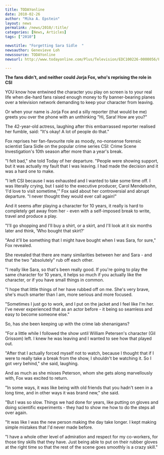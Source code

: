 ```yaml
---
title: TODAYonline
date: 2010-02-26
author: "Mika A. Epstein"
layout: news
permalink: /news/2010/:title/
categories: [News, Articles]
tags: ["2010"]

newstitle: "Forgetting Sara Sidle  "
newsauthor: Genevieve Loh
newssource: TODAYonline
newsurl: http://www.todayonline.com/Plus/Television/EDC100226-0000056/Forgetting-Sara-Sidle

---
```


**The fans didn't, and neither could Jorja Fox, who's reprising the role in CSI**

YOU know how entwined the character you play on screen is to your real life when die-hard fans raised enough money to fly banner-bearing planes over a television network demanding to keep your character from leaving.

Or when your name is Jorja Fox and a silly reporter (that would be me) greets you over the phone with an unthinking "Hi, Sara! How are you?"

The 42-year-old actress, laughing after this embarrassed reporter realised her fumble, said: "It's okay! A lot of people do that."

Fox reprises her fan-favourite role as moody, no-nonsense forensic scientist Sara Sidle on the popular crime series CSI: Crime Scene Investigation's 10th season after more than a year's break.

"I felt bad," she told Today of her departure. "People were showing support, but it was actually my fault that I was leaving. I had made the decision and it was a hard one to make.

"I left CSI because I was exhausted and I wanted to take some time off. I was literally crying, but I said to the executive producer, Carol Mendelsohn, &#8216;I'd love to visit sometime,'" Fox said about her controversial and abrupt departure. "I never thought they would ever call again!"

And it seems after playing a character for 10 years, it really is hard to completely get away from her - even with a self-imposed break to write, travel and produce a play.

"I'll go shopping and I'll buy a shirt, or a skirt, and I'll look at it six months later and think, &#8216;Who bought that skirt?'

"And it'll be something that I might have bought when I was Sara, for sure," Fox revealed.

She revealed that there are many similarities between her and Sara - and that the two "absolutely" rub off each other.

"I really like Sara, so that's been really good. If you're going to play the same character for 10 years, it helps so much if you actually like the character, or if you have small things in common.

"I hope that little things of her have rubbed off on me. She's very brave, she's much smarter than I am, more serious and more focused.

"Sometimes I just go to work, and I put on the jacket and I feel like I'm her. I've never experienced that as an actor before - it being so seamless and easy to become someone else."

So, has she been keeping up with the crime lab shenanigans?

"For a little while I followed the show until William Petersen's character (Gil Grissom) left. I knew he was leaving and I wanted to see how that played out.

"After that I actually forced myself not to watch, because I thought that if I were to really take a break from the show, I shouldn't be watching it. So I got very behind," she said, laughing.

And as much as she misses Peterson, whom she gets along marvellously with, Fox was excited to return.

"In some ways, it was like being with old friends that you hadn't seen in a long time, and in other ways it was brand new," she said.

"But I was so slow. Things we had done for years, like putting on gloves and doing scientific experiments - they had to show me how to do the steps all over again.

"It was like I was the new person making the day take longer. I kept making simple mistakes that I'd never made before.

"I have a whole other level of admiration and respect for my co-workers, for those tiny skills that they have. Just being able to put on their rubber gloves at the right time so that the rest of the scene goes smoothly is a crazy skill."
